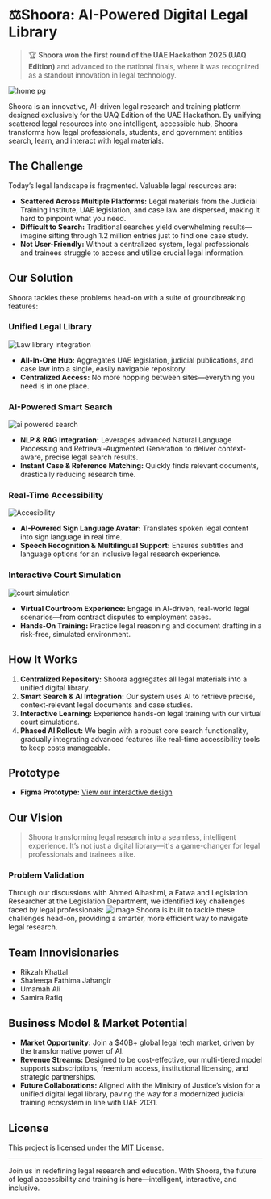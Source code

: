 # ⚖️Shoora: AI-Powered Digital Legal Library
> 🏆 **Shoora won the first round of the UAE Hackathon 2025 (UAQ Edition)** and advanced to the national finals, where it was recognized as a standout innovation in legal technology.

![home pg ](https://github.com/user-attachments/assets/ac75539c-028e-4b21-a146-721fbd23a587)

Shoora is an innovative, AI-driven legal research and training platform designed exclusively for the UAQ Edition of the UAE Hackathon. By unifying scattered legal resources into one intelligent, accessible hub, Shoora transforms how legal professionals, students, and government entities search, learn, and interact with legal materials.

## The Challenge

Today’s legal landscape is fragmented. Valuable legal resources are:
- **Scattered Across Multiple Platforms:** Legal materials from the Judicial Training Institute, UAE legislation, and case law are dispersed, making it hard to pinpoint what you need.
- **Difficult to Search:** Traditional searches yield overwhelming results—imagine sifting through 1.2 million entries just to find one case study.
- **Not User-Friendly:** Without a centralized system, legal professionals and trainees struggle to access and utilize crucial legal information.

## Our Solution

Shoora tackles these problems head-on with a suite of groundbreaking features:

### Unified Legal Library
![Law library integration](https://github.com/user-attachments/assets/557f737a-7bc2-4cd0-ae26-a549706fb5c6)
- **All-In-One Hub:** Aggregates UAE legislation, judicial publications, and case law into a single, easily navigable repository.
- **Centralized Access:** No more hopping between sites—everything you need is in one place.

### AI-Powered Smart Search
![ai powered search](https://github.com/user-attachments/assets/9b35c774-1922-42ad-9dc2-2435d795ebbb)
- **NLP & RAG Integration:** Leverages advanced Natural Language Processing and Retrieval-Augmented Generation to deliver context-aware, precise legal search results.
- **Instant Case & Reference Matching:** Quickly finds relevant documents, drastically reducing research time.

### Real-Time Accessibility
![Accesibility](https://github.com/user-attachments/assets/5a564853-c55f-4766-b5b3-4fdfe4d02ae4)
- **AI-Powered Sign Language Avatar:** Translates spoken legal content into sign language in real time.
- **Speech Recognition & Multilingual Support:** Ensures subtitles and language options for an inclusive legal research experience.

### Interactive Court Simulation
![court simulation ](https://github.com/user-attachments/assets/54a4a1af-f094-4d5b-8170-da3a6ea1d91d)
- **Virtual Courtroom Experience:** Engage in AI-driven, real-world legal scenarios—from contract disputes to employment cases.
- **Hands-On Training:** Practice legal reasoning and document drafting in a risk-free, simulated environment.

## How It Works

1. **Centralized Repository:** Shoora aggregates all legal materials into a unified digital library.
2. **Smart Search & AI Integration:** Our system uses AI to retrieve precise, context-relevant legal documents and case studies.
3. **Interactive Learning:** Experience hands-on legal training with our virtual court simulations.
4. **Phased AI Rollout:** We begin with a robust core search functionality, gradually integrating advanced features like real-time accessibility tools to keep costs manageable.

## Prototype 

- **Figma Prototype:** [View our interactive design](https://www.figma.com/design/tFnT28BMjpsPbvbOroa5st/UAE-Hackathon?node-id=0-1&t=0q3roNQOnZ06qXhm-1)

## Our Vision 

> Shoora transforming legal research into a seamless, intelligent experience. It’s not just a digital library—it's a game-changer for legal professionals and trainees alike.

### Problem Validation
Through our discussions with Ahmed Alhashmi, a Fatwa and Legislation Researcher at the Legislation Department, we identified key challenges faced by legal professionals:
![image](https://github.com/user-attachments/assets/4a4a1752-8210-4ebc-b76d-0df0e13fe6b7)
Shoora is built to tackle these challenges head-on, providing a smarter, more efficient way to navigate legal research.

## Team Innovisionaries

- Rikzah Khattal
- Shafeeqa Fathima Jahangir
- Umamah Ali
- Samira Rafiq

## Business Model & Market Potential

- **Market Opportunity:** Join a $40B+ global legal tech market, driven by the transformative power of AI.
- **Revenue Streams:** Designed to be cost-effective, our multi-tiered model supports subscriptions, freemium access, institutional licensing, and strategic partnerships.
- **Future Collaborations:** Aligned with the Ministry of Justice’s vision for a unified digital legal library, paving the way for a modernized judicial training ecosystem in line with UAE 2031.

## License

This project is licensed under the [MIT License](LICENSE).

---

Join us in redefining legal research and education. With Shoora, the future of legal accessibility and training is here—intelligent, interactive, and inclusive.

